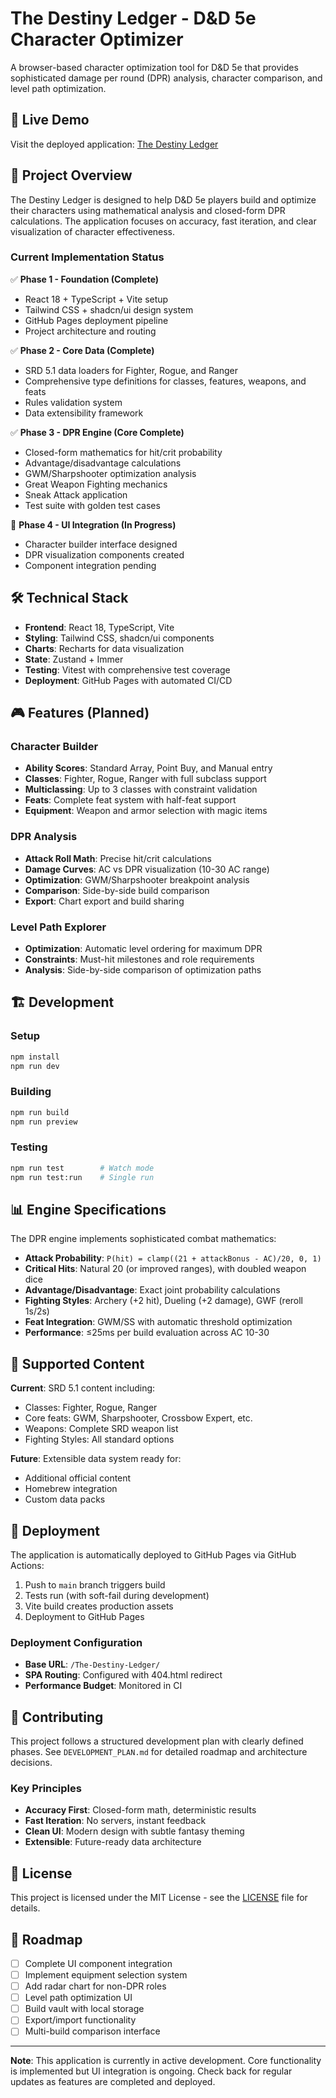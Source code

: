 # The Destiny Ledger - D&D 5e Character Optimizer

A browser-based character optimization tool for D&D 5e that provides sophisticated damage per round (DPR) analysis, character comparison, and level path optimization.

## 🚀 Live Demo

Visit the deployed application: [The Destiny Ledger](https://your-username.github.io/The-Destiny-Ledger/)

## 🎯 Project Overview

The Destiny Ledger is designed to help D&D 5e players build and optimize their characters using mathematical analysis and closed-form DPR calculations. The application focuses on accuracy, fast iteration, and clear visualization of character effectiveness.

### Current Implementation Status

✅ **Phase 1 - Foundation (Complete)**
- React 18 + TypeScript + Vite setup
- Tailwind CSS + shadcn/ui design system
- GitHub Pages deployment pipeline
- Project architecture and routing

✅ **Phase 2 - Core Data (Complete)**  
- SRD 5.1 data loaders for Fighter, Rogue, and Ranger
- Comprehensive type definitions for classes, features, weapons, and feats
- Rules validation system
- Data extensibility framework

✅ **Phase 3 - DPR Engine (Core Complete)**
- Closed-form mathematics for hit/crit probability
- Advantage/disadvantage calculations
- GWM/Sharpshooter optimization analysis
- Great Weapon Fighting mechanics
- Sneak Attack application
- Test suite with golden test cases

🚧 **Phase 4 - UI Integration (In Progress)**
- Character builder interface designed
- DPR visualization components created  
- Component integration pending

## 🛠 Technical Stack

- **Frontend**: React 18, TypeScript, Vite
- **Styling**: Tailwind CSS, shadcn/ui components
- **Charts**: Recharts for data visualization
- **State**: Zustand + Immer
- **Testing**: Vitest with comprehensive test coverage
- **Deployment**: GitHub Pages with automated CI/CD

## 🎮 Features (Planned)

### Character Builder
- **Ability Scores**: Standard Array, Point Buy, and Manual entry
- **Classes**: Fighter, Rogue, Ranger with full subclass support
- **Multiclassing**: Up to 3 classes with constraint validation
- **Feats**: Complete feat system with half-feat support
- **Equipment**: Weapon and armor selection with magic items

### DPR Analysis
- **Attack Roll Math**: Precise hit/crit calculations
- **Damage Curves**: AC vs DPR visualization (10-30 AC range)
- **Optimization**: GWM/Sharpshooter breakpoint analysis
- **Comparison**: Side-by-side build comparison
- **Export**: Chart export and build sharing

### Level Path Explorer
- **Optimization**: Automatic level ordering for maximum DPR
- **Constraints**: Must-hit milestones and role requirements
- **Analysis**: Side-by-side comparison of optimization paths

## 🏗 Development

### Setup
```bash
npm install
npm run dev
```

### Building
```bash
npm run build
npm run preview
```

### Testing
```bash
npm run test        # Watch mode
npm run test:run    # Single run
```

## 📊 Engine Specifications

The DPR engine implements sophisticated combat mathematics:

- **Attack Probability**: `P(hit) = clamp((21 + attackBonus - AC)/20, 0, 1)`
- **Critical Hits**: Natural 20 (or improved ranges), with doubled weapon dice
- **Advantage/Disadvantage**: Exact joint probability calculations
- **Fighting Styles**: Archery (+2 hit), Dueling (+2 damage), GWF (reroll 1s/2s)
- **Feat Integration**: GWM/SS with automatic threshold optimization
- **Performance**: ≤25ms per build evaluation across AC 10-30

## 🎲 Supported Content

**Current**: SRD 5.1 content including:
- Classes: Fighter, Rogue, Ranger
- Core feats: GWM, Sharpshooter, Crossbow Expert, etc.
- Weapons: Complete SRD weapon list
- Fighting Styles: All standard options

**Future**: Extensible data system ready for:
- Additional official content
- Homebrew integration
- Custom data packs

## 🚀 Deployment

The application is automatically deployed to GitHub Pages via GitHub Actions:

1. Push to `main` branch triggers build
2. Tests run (with soft-fail during development)
3. Vite build creates production assets
4. Deployment to GitHub Pages

### Deployment Configuration
- **Base URL**: `/The-Destiny-Ledger/`
- **SPA Routing**: Configured with 404.html redirect
- **Performance Budget**: Monitored in CI

## 🤝 Contributing

This project follows a structured development plan with clearly defined phases. See `DEVELOPMENT_PLAN.md` for detailed roadmap and architecture decisions.

### Key Principles
- **Accuracy First**: Closed-form math, deterministic results
- **Fast Iteration**: No servers, instant feedback
- **Clean UI**: Modern design with subtle fantasy theming
- **Extensible**: Future-ready data architecture

## 📄 License

This project is licensed under the MIT License - see the [LICENSE](LICENSE) file for details.

## 🎯 Roadmap

- [ ] Complete UI component integration
- [ ] Implement equipment selection system
- [ ] Add radar chart for non-DPR roles
- [ ] Level path optimization UI
- [ ] Build vault with local storage
- [ ] Export/import functionality
- [ ] Multi-build comparison interface

---

**Note**: This application is currently in active development. Core functionality is implemented but UI integration is ongoing. Check back for regular updates as features are completed and deployed.